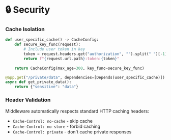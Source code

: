 # 🔒 Security

### Cache Isolation

```python
def user_specific_cache() -> CacheConfig:
    def secure_key_func(request):
        # Include user token in key
        token = request.headers.get("authorization", "").split(" ")[-1]
        return f"{request.url.path}:token:{token}"
    
    return CacheConfig(max_age=300, key_func=secure_key_func)

@app.get("/private/data", dependencies=[Depends(user_specific_cache)])
async def get_private_data():
    return {"sensitive": "data"}
```

### Header Validation

Middleware automatically respects standard HTTP caching headers:

- `Cache-Control: no-cache` - skip cache
- `Cache-Control: no-store` - forbid caching
- `Cache-Control: private`  - don't cache private responses
